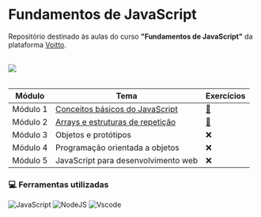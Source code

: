 # Fundamentos de JavaScript

Repositório destinado às aulas do curso **"Fundamentos de JavaScript"** da plataforma [Voitto](https://www.voitto.com.br/).

<div><br>
    <img src="https://64.media.tumblr.com/ce5ed173646436caeec880493de4b354/f33aac59ae8d1bf2-2e/s540x810/646dc0b42f495b5c44e73851eebafa373609ceb9.pnj" />
</div><br>

| Módulo   | Tema | Exercícios |
| -------  | ---- | ---------- |
| Módulo 1 | [Conceitos básicos do JavaScript](https://github.com/micheledarosa/voitto-js-fundamentos/tree/master/Modulo%201) | [📝](https://github.com/micheledarosa/voitto-js-fundamentos/tree/master/Modulo%201/Exercicios) |
| Módulo 2 | [Arrays e estruturas de repetição](https://github.com/micheledarosa/voitto-js-fundamentos/tree/master/Modulo%202) | [📝](https://github.com/micheledarosa/voitto-js-fundamentos/tree/master/Modulo%202/Exercicios) |
| Módulo 3 | Objetos e protótipos | ❌ |
| Módulo 4 | Programação orientada a objetos | ❌ |
| Módulo 5 | JavaScript para desenvolvimento web | ❌ |

### 💻 Ferramentas utilizadas

![JavaScript](https://img.shields.io/badge/JavaScript-F7DF1E?style=for-the-badge&logo=javascript&logoColor=black) ![NodeJS](https://img.shields.io/badge/node.js-6DA55F?style=for-the-badge&logo=node.js&logoColor=white) ![Vscode](https://img.shields.io/badge/Vscode-007ACC?style=for-the-badge&logo=visual-studio-code&logoColor=white) 